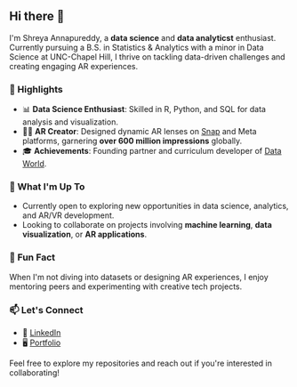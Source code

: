 ## Hi there 👋

I'm Shreya Annapureddy, a **data science** and **data analyticst** enthusiast. Currently pursuing a B.S. in Statistics & Analytics with a minor in Data Science at UNC-Chapel Hill, I thrive on tackling data-driven challenges and creating engaging AR experiences.

### 🌟 Highlights
- 📊 **Data Science Enthusiast**: Skilled in R, Python, and SQL for data analysis and visualization.
- 👩‍💻 **AR Creator**: Designed dynamic AR lenses on [Snap](https://lensstudio.snapchat.com/creator/hG9De5xaBTOFzRNVdtWfpw) and Meta platforms, garnering **over 600 million impressions** globally.
- 🎓 **Achievements**: Founding partner and curriculum developer of [Data World](https://cads.cs.unc.edu/data-world/).

### 🚀 What I'm Up To
- Currently open to exploring new opportunities in data science, analytics, and AR/VR development.
- Looking to collaborate on projects involving **machine learning**, **data visualization**, or **AR applications**.

### 💬 Fun Fact
When I'm not diving into datasets or designing AR experiences, I enjoy mentoring peers and experimenting with creative tech projects.

### 📫 Let's Connect
- 💼 [LinkedIn](https://linkedin.com/in/shreyanna/)
- 🖥️ [Portfolio](https://github.com/shreyanna)

Feel free to explore my repositories and reach out if you're interested in collaborating!
